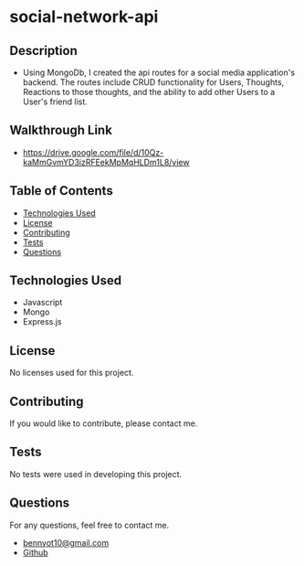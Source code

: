 # social-network-api

## Description
- Using MongoDb, I created the api routes for a social media application's backend. The routes include CRUD functionality for Users, Thoughts, Reactions to those thoughts, and the ability to add other Users to a User's friend list.

## Walkthrough Link
- https://drive.google.com/file/d/10Qz-kaMmGvmYD3izRFEekMpMqHLDm1L8/view

## Table of Contents
* [Technologies Used](https://github.com/matty-bennett/social-network-api/blob/main/README.md#technologies-used)
* [License](https://github.com/matty-bennett/social-network-api/blob/main/README.md#License)
* [Contributing](https://github.com/matty-bennett/social-network-api/blob/main/README.md#contributing)
* [Tests](https://github.com/matty-bennett/social-network-api/blob/main/README.md#tests)
* [Questions](https://github.com/matty-bennett/social-network-api/blob/main/README.md#questions)

## Technologies Used
- Javascript
- Mongo
- Express.js

## License 
No licenses used for this project.

## Contributing
If you would like to contribute, please contact me.

## Tests
No tests were used in developing this project.

## Questions
For any questions, feel free to contact me.
- bennyot10@gmail.com
- [Github](https://github.com/matty-bennett)
